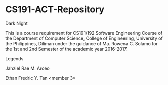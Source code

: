 # CS191-ACT-Repository
Dark Night

This is a course requirement for CS191/192 Software Engineering Course of the Department of Computer Science, College of Engineering, University of the Philippines, Diliman under the guidance of Ma. Rowena C. Solamo for the 1st and 2nd Semester of the academic year 2016-2017.

Legends

Jahziel Rae M. Arceo

Ethan Fredric Y. Tan
<member 3>
